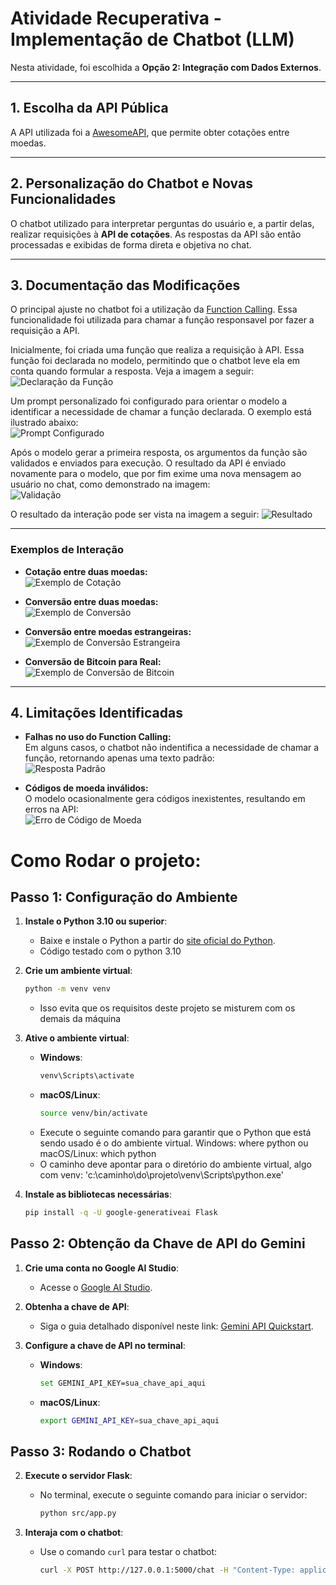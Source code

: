 # Atividade Recuperativa - Implementação de Chatbot (LLM)

Nesta atividade, foi escolhida a **Opção 2: Integração com Dados Externos**.

---

## 1. Escolha da API Pública

A API utilizada foi a [AwesomeAPI](https://docs.awesomeapi.com.br/api-de-moedas), que permite obter cotações entre moedas.

---

## 2. Personalização do Chatbot e Novas Funcionalidades

O chatbot utilizado para interpretar perguntas do usuário e, a partir delas, realizar requisições à **API de cotações**. As respostas da API são então processadas e exibidas de forma direta e objetiva no chat.

---

## 3. Documentação das Modificações

O principal ajuste no chatbot foi a utilização da [Function Calling](https://ai.google.dev/gemini-api/docs/function-calling/tutorial?lang=python). Essa funcionalidade foi utilizada para chamar a função responsavel por fazer a requisição a API.  

Inicialmente, foi criada uma função que realiza a requisição à API. Essa função foi declarada no modelo, permitindo que o chatbot leve ela em conta quando formular a resposta. Veja a imagem a seguir:  
![Declaração da Função](./.github/image-1.png)  

Um prompt personalizado foi configurado para orientar o modelo a identificar a necessidade de chamar a função declarada. O exemplo está ilustrado abaixo:  
![Prompt Configurado](./.github/image-2.png)  

Após o modelo gerar a primeira resposta, os argumentos da função são validados e enviados para execução. O resultado da API é enviado novamente para o modelo, que por fim exime uma nova mensagem ao usuário no chat, como demonstrado na imagem:  
![Validação ](./.github/image-4.png)  

O resultado da interação pode ser vista na imagem a seguir:
![Resultado](./.github/image-3.png)  


---

### Exemplos de Interação

- **Cotação entre duas moedas:**  
  ![Exemplo de Cotação](./.github/image-5.png)  

- **Conversão entre duas moedas:**  
  ![Exemplo de Conversão](./.github/image-6.png)  

- **Conversão entre moedas estrangeiras:**  
  ![Exemplo de Conversão Estrangeira](./.github/image-7.png)  

- **Conversão de Bitcoin para Real:**  
  ![Exemplo de Conversão de Bitcoin](./.github/image-8.png)  

---

## 4. Limitações Identificadas

- **Falhas no uso do Function Calling:**  
  Em alguns casos, o chatbot não indentifica a necessidade de chamar a função, retornando apenas uma texto padrão:  
  ![Resposta Padrão](./.github/image-9.png)  

- **Códigos de moeda inválidos:**  
  O modelo ocasionalmente gera códigos inexistentes, resultando em erros na API:  
  ![Erro de Código de Moeda](./.github/image-10.png)  




# Como Rodar o projeto:
## Passo 1: Configuração do Ambiente

1. **Instale o Python 3.10 ou superior**:

   - Baixe e instale o Python a partir do [site oficial do Python](https://www.python.org/).
   - Código testado com o python 3.10

2. **Crie um ambiente virtual**:

   ```bash
   python -m venv venv
   ```

   - Isso evita que os requisitos deste projeto se misturem com os demais da máquina

3. **Ative o ambiente virtual**:

   - **Windows**:
     ```bash
     venv\Scripts\activate
     ```
   - **macOS/Linux**:
     ```bash
     source venv/bin/activate
     ```
   - Execute o seguinte comando para garantir que o Python que está sendo usado é o do ambiente virtual. Windows: where python ou macOS/Linux: which python
   - O caminho deve apontar para o diretório do ambiente virtual, algo com venv: 'c:\caminho\do\projeto\venv\Scripts\python.exe'

4. **Instale as bibliotecas necessárias**:
   ```bash
   pip install -q -U google-generativeai Flask
   ```

## Passo 2: Obtenção da Chave de API do Gemini

1. **Crie uma conta no Google AI Studio**:

   - Acesse o [Google AI Studio](https://ai.google.dev/).

2. **Obtenha a chave de API**:

   - Siga o guia detalhado disponível neste link: [Gemini API Quickstart](https://ai.google.dev/gemini-api/docs/quickstart?hl=pt-br&lang=python).

3. **Configure a chave de API no terminal**:
   - **Windows**:
     ```bash
     set GEMINI_API_KEY=sua_chave_api_aqui
     ```
   - **macOS/Linux**:
     ```bash
     export GEMINI_API_KEY=sua_chave_api_aqui
     ```

## Passo 3: Rodando o Chatbot

2. **Execute o servidor Flask**:

   - No terminal, execute o seguinte comando para iniciar o servidor:
     ```bash
     python src/app.py
     ```

3. **Interaja com o chatbot**:
   - Use o comando `curl` para testar o chatbot:
     ```bash
     curl -X POST http://127.0.0.1:5000/chat -H "Content-Type: application/json" -d '{"message": "Qual é a cotação Dolar Real?"}'
     ```
